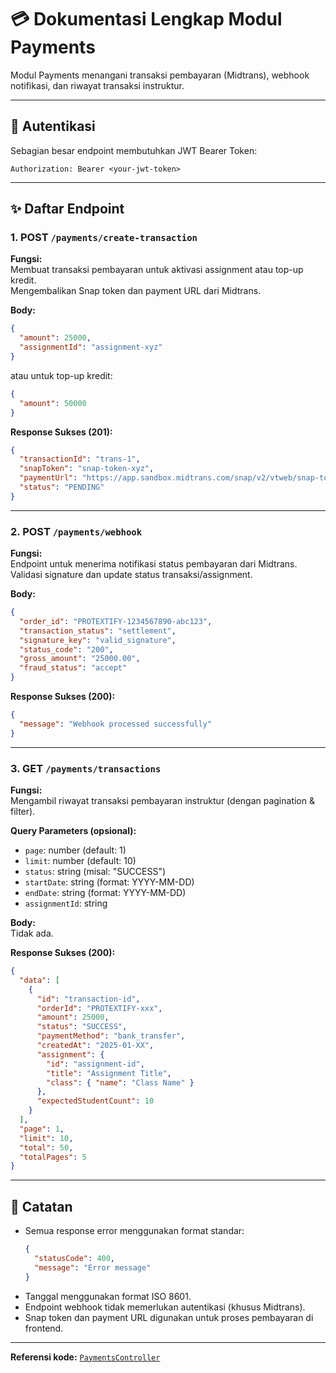 # 💳 Dokumentasi Lengkap Modul Payments

Modul Payments menangani transaksi pembayaran (Midtrans), webhook notifikasi, dan riwayat transaksi instruktur.

---

## 🔐 Autentikasi

Sebagian besar endpoint membutuhkan JWT Bearer Token:

```
Authorization: Bearer <your-jwt-token>
```

---

## ✨ Daftar Endpoint

### 1. POST `/payments/create-transaction`

**Fungsi:**  
Membuat transaksi pembayaran untuk aktivasi assignment atau top-up kredit.  
Mengembalikan Snap token dan payment URL dari Midtrans.

**Body:**

```json
{
  "amount": 25000,
  "assignmentId": "assignment-xyz"
}
```

atau untuk top-up kredit:

```json
{
  "amount": 50000
}
```

**Response Sukses (201):**

```json
{
  "transactionId": "trans-1",
  "snapToken": "snap-token-xyz",
  "paymentUrl": "https://app.sandbox.midtrans.com/snap/v2/vtweb/snap-token-xyz",
  "status": "PENDING"
}
```

---

### 2. POST `/payments/webhook`

**Fungsi:**  
Endpoint untuk menerima notifikasi status pembayaran dari Midtrans.  
Validasi signature dan update status transaksi/assignment.

**Body:**

```json
{
  "order_id": "PROTEXTIFY-1234567890-abc123",
  "transaction_status": "settlement",
  "signature_key": "valid_signature",
  "status_code": "200",
  "gross_amount": "25000.00",
  "fraud_status": "accept"
}
```

**Response Sukses (200):**

```json
{
  "message": "Webhook processed successfully"
}
```

---

### 3. GET `/payments/transactions`

**Fungsi:**  
Mengambil riwayat transaksi pembayaran instruktur (dengan pagination & filter).

**Query Parameters (opsional):**

- `page`: number (default: 1)
- `limit`: number (default: 10)
- `status`: string (misal: "SUCCESS")
- `startDate`: string (format: YYYY-MM-DD)
- `endDate`: string (format: YYYY-MM-DD)
- `assignmentId`: string

**Body:**  
Tidak ada.

**Response Sukses (200):**

```json
{
  "data": [
    {
      "id": "transaction-id",
      "orderId": "PROTEXTIFY-xxx",
      "amount": 25000,
      "status": "SUCCESS",
      "paymentMethod": "bank_transfer",
      "createdAt": "2025-01-XX",
      "assignment": {
        "id": "assignment-id",
        "title": "Assignment Title",
        "class": { "name": "Class Name" }
      },
      "expectedStudentCount": 10
    }
  ],
  "page": 1,
  "limit": 10,
  "total": 50,
  "totalPages": 5
}
```

---

## 📝 Catatan

- Semua response error menggunakan format standar:
  ```json
  {
    "statusCode": 400,
    "message": "Error message"
  }
  ```
- Tanggal menggunakan format ISO 8601.
- Endpoint webhook tidak memerlukan autentikasi (khusus Midtrans).
- Snap token dan payment URL digunakan untuk proses pembayaran di frontend.

---

**Referensi kode:** [`PaymentsController`](src/payments/payments.controller.ts)
